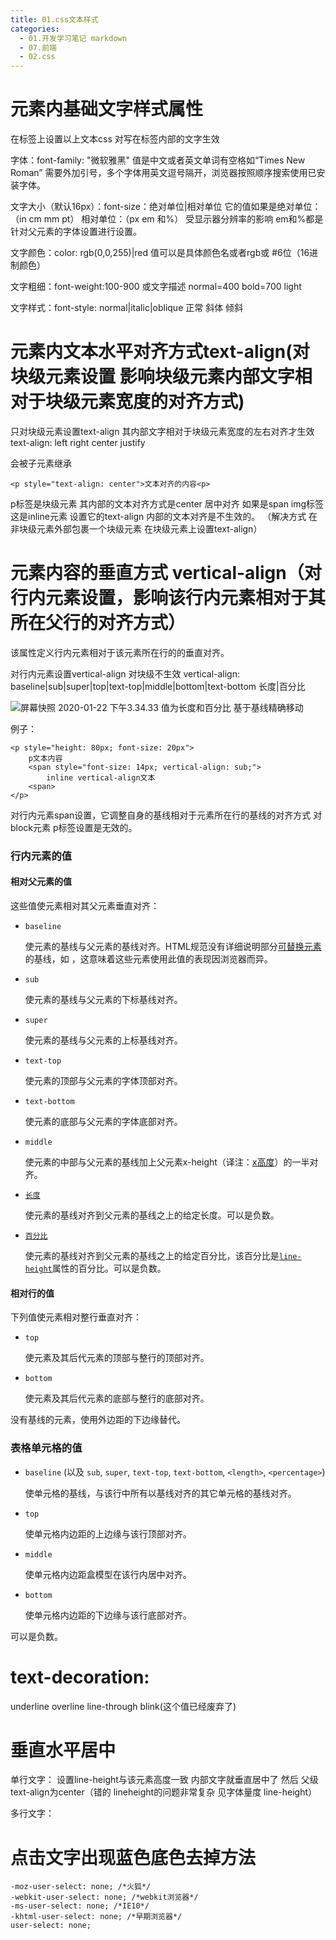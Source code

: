```yaml
---
title: 01.css文本样式
categories:
  - 01.开发学习笔记 markdown
  - 07.前端
  - 02.css
---
```


# 元素内基础文字样式属性
在标签上设置以上文本css 对写在标签内部的文字生效

字体：font-family: "微软雅黑"    值是中文或者英文单词有空格如“Times New Roman” 需要外加引号，多个字体用英文逗号隔开，浏览器按照顺序搜索使用已安装字体。

文字大小（默认16px）：font-size：绝对单位|相对单位  它的值如果是绝对单位：（in cm mm pt）  相对单位：（px em 和%） 受显示器分辨率的影响 em和%都是针对父元素的字体设置进行设置。

文字颜色：color: rgb(0,0,255)|red 值可以是具体颜色名或者rgb或  #6位（16进制颜色）

文字粗细：font-weight:100-900 或文字描述 normal=400 bold=700 light

文字样式：font-style: normal|italic|oblique 正常 斜体 倾斜


# 元素内文本水平对齐方式text-align(对块级元素设置 影响块级元素内部文字相对于块级元素宽度的对齐方式)
只对块级元素设置text-align 其内部文字相对于块级元素宽度的左右对齐才生效
text-align: left right center justify

会被子元素继承

```
<p style="text-align: center">文本对齐的内容<p>
```
p标签是块级元素 其内部的文本对齐方式是center 居中对齐
如果是span img标签 这是inline元素 设置它的text-align 内部的文本对齐是不生效的。
（解决方式 在非块级元素外部包裹一个块级元素 在块级元素上设置text-align）

# 元素内容的垂直方式 vertical-align（对行内元素设置，影响该行内元素相对于其所在父行的对齐方式）
该属性定义行内元素相对于该元素所在行的的垂直对齐。

对行内元素设置vertical-align 对块级不生效
vertical-align: baseline|sub|super|top|text-top|middle|bottom|text-bottom 长度|百分比

![屏幕快照 2020-01-22 下午3.34.33](http://md.summeres.site/note/%E5%B1%8F%E5%B9%95%E5%BF%AB%E7%85%A7%202020-01-22%20%E4%B8%8B%E5%8D%883.34.33.png)
值为长度和百分比 基于基线精确移动

例子：

```
<p style="height: 80px; font-size: 20px">
    p文本内容
    <span style="font-size: 14px; vertical-align: sub;">
        inline vertical-align文本
    <span>
</p>
```
对行内元素span设置，它调整自身的基线相对于元素所在行的基线的对齐方式
对block元素 p标签设置是无效的。



### 行内元素的值

#### 相对父元素的值

这些值使元素相对其父元素垂直对齐：

- `baseline`

  使元素的基线与父元素的基线对齐。HTML规范没有详细说明部分[可替换元素](https://developer.mozilla.org/zh-CN/docs/Web/CSS/Replaced_element)的基线，如[](https://developer.mozilla.org/zh-CN/docs/Web/HTML/Element/textarea) ，这意味着这些元素使用此值的表现因浏览器而异。

- `sub`

  使元素的基线与父元素的下标基线对齐。

- `super`

  使元素的基线与父元素的上标基线对齐。

- `text-top`

  使元素的顶部与父元素的字体顶部对齐。

- `text-bottom`

  使元素的底部与父元素的字体底部对齐。

- `middle`

  使元素的中部与父元素的基线加上父元素x-height（译注：[x高度](https://www.zhangxinxu.com/wordpress/2015/06/about-letter-x-of-css/)）的一半对齐。

- [`长度`](https://developer.mozilla.org/zh-CN/docs/Web/CSS/length)

  使元素的基线对齐到父元素的基线之上的给定长度。可以是负数。

- [`百分比`](https://developer.mozilla.org/zh-CN/docs/Web/CSS/percentage)

  使元素的基线对齐到父元素的基线之上的给定百分比，该百分比是[`line-height`](https://developer.mozilla.org/zh-CN/docs/Web/CSS/line-height)属性的百分比。可以是负数。

#### 相对行的值

下列值使元素相对整行垂直对齐：

- `top`

  使元素及其后代元素的顶部与整行的顶部对齐。

- `bottom`

  使元素及其后代元素的底部与整行的底部对齐。

没有基线的元素，使用外边距的下边缘替代。



### 表格单元格的值



- `baseline` (以及 `sub`, `super`, `text-top`, `text-bottom`, `<length>`, `<percentage>`)

  使单元格的基线，与该行中所有以基线对齐的其它单元格的基线对齐。

- `top`

  使单元格内边距的上边缘与该行顶部对齐。

- `middle`

  使单元格内边距盒模型在该行内居中对齐。

- `bottom`

  使单元格内边距的下边缘与该行底部对齐。

可以是负数。

# text-decoration:
underline
overline
line-through
blink(这个值已经废弃了)

# 垂直水平居中
单行文字： 设置line-height与该元素高度一致 内部文字就垂直居中了 然后 父级text-align为center（错的 lineheight的问题非常复杂 见字体量度 line-height）

多行文字：



# 点击文字出现蓝色底色去掉方法

```
-moz-user-select: none; /*火狐*/
-webkit-user-select: none; /*webkit浏览器*/
-ms-user-select: none; /*IE10*/
-khtml-user-select: none; /*早期浏览器*/
user-select: none;
```